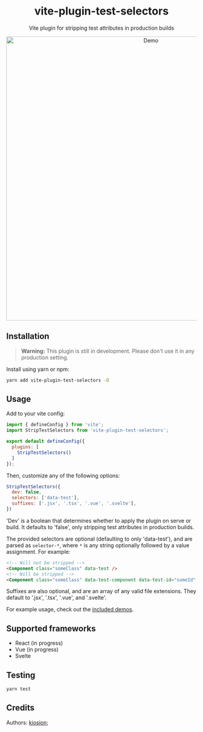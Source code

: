 <div align='center'>
  <h1>vite-plugin-test-selectors</h1>
  <p>Vite plugin for stripping test attributes in production builds</p>

  <img src='https://user-images.githubusercontent.com/34040324/181411503-a9d6ed3e-75ba-4258-85be-7070a276d496.png' width='750' alt='Demo' />
</div>

## Installation

> **Warning:**
> This plugin is still in development. Please don't use it in any production setting.

Install using yarn or npm:
```bash
yarn add vite-plugin-test-selectors -D
```

## Usage

Add to your vite config:
```js
import { defineConfig } from 'vite';
import StripTestSelectors from 'vite-plugin-test-selectors';

export default defineConfig({
  plugins: [
    StripTestSelectors()
  ]
});
```

Then, customize any of the following options:

```js
StripTestSelectors({
  dev: false,
  selectors: ['data-test'],
  suffixes: ['.jsx', '.tsx', '.vue', '.svelte'],
})
```

'Dev' is a boolean that determines whether to apply the plugin on serve or build. It defaults to 'false', only stripping test attributes in production builds.

The provided selectors are optional (defaulting to only 'data-test'), and are parsed as `selector-*`, where `*` is any string optionally followed by a value assignment. For example:

```html
<!-- Will not be stripped -->
<Component class="someClass" data-test />
<!-- Will be stripped -->
<Component class="someClass" data-test-component data-test-id="someId" />
```

Suffixes are also optional, and are an array of any valid file extensions. They default to '.jsx', '.tsx', '.vue', and '.svelte'.

For example usage, check out the [included demos](demos/).

## Supported frameworks

- React (in progress)
- Vue (in progress)
- Svelte

## Testing

```bash
yarn test
```

## Credits

Authors: [kiosion](https://github.com/kiosion/vite-plugin-test-selectors);
